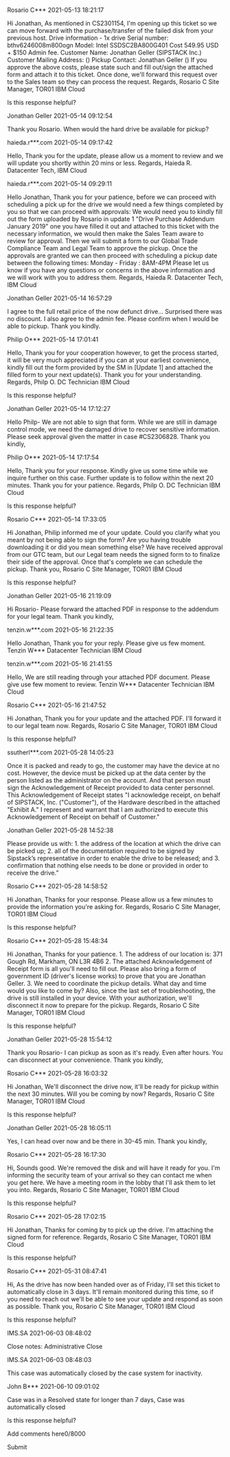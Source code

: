 Rosario C***   2021-05-13 18:21:17

Hi Jonathan, As mentioned in CS2301154, I'm opening up this ticket so we can move forward with the purchase/transfer of the failed disk from your previous host. Drive information - 1x drive Serial number: bthv6246008m800ogn Model: Intel SSDSC2BA800G401 Cost 549.95 USD + $150 Admin fee. Customer Name: Jonathan Geller (SIPSTACK Inc.) Customer Mailing Address: (<REDACTED>) Pickup Contact: Jonathan Geller (<REDACTED>) If you approve the above costs, please state such and fill out/sign the attached form and attach it to this ticket. Once done, we'll forward this request over to the Sales team so they can process the request. Regards, Rosario C Site Manager, TOR01 IBM Cloud

Is this response helpful?

Jonathan Geller 2021-05-14 09:12:54

Thank you Rosario. When would the hard drive be available for pickup?

haieda.r***.com  2021-05-14 09:17:42

Hello, Thank you for the update, please allow us a moment to review and we will update you shortly within 20 mins or less. Regards, Haieda R. Datacenter Tech, IBM Cloud

haieda.r***.com  2021-05-14 09:29:11

Hello Jonathan, Thank you for your patience, before we can proceed with scheduling a pick up for the drive we would need a few things completed by you so that we can proceed with approvals: We would need you to kindly fill out the form uploaded by Rosario in update 1 "Drive Purchase Addendum January 2019" one you have filled it out and attached to this ticket with the necessary information, we would then make the Sales Team aware to review for approval. Then we will submit a form to our Global Trade Compliance Team and Legal Team to approve the pickup. Once the approvals are granted we can then proceed with scheduling a pickup date between the following times: Monday - Friday : 8AM-4PM Please let us know if you have any questions or concerns in the above information and we will work with you to address them. Regards, Haieda R. Datacenter Tech, IBM Cloud

Jonathan Geller 2021-05-14 16:57:29

I agree to the full retail price of the now defunct drive... Surprised there was no discount. I also agree to the admin fee. Please confirm when I would be able to pickup. Thank you kindly.

Philip O***  2021-05-14 17:01:41

Hello, Thank you for your cooperation however, to get the process started, it will be very much appreciated if you can at your earliest convenience, kindly fill out the form provided by the SM in \[Update 1\] and attached the filled form to your next update(s). Thank you for your understanding. Regards, Philp O. DC Technician IBM Cloud

Is this response helpful?

Jonathan Geller 2021-05-14 17:12:27

Hello Philp- We are not able to sign that form. While we are still in damage control mode, we need the damaged drive to recover sensitive information. Please seek approval given the matter in case #CS2306828. Thank you kindly,

Philip O***  2021-05-14 17:17:54

Hello, Thank you for your response. Kindly give us some time while we inquire further on this case. Further update is to follow within the next 20 minutes. Thank you for your patience. Regards, Philp O. DC Technician IBM Cloud

Is this response helpful?

Rosario C***   2021-05-14 17:33:05

Hi Jonathan, Philip informed me of your update. Could you clarify what you meant by not being able to sign the form? Are you having trouble downloading it or did you mean something else? We have received approval from our GTC team, but our Legal team needs the signed form to to finalize their side of the approval. Once that's complete we can schedule the pickup. Thank you, Rosario C Site Manager, TOR01 IBM Cloud

Is this response helpful?

Jonathan Geller 2021-05-16 21:19:09

Hi Rosario- Please forward the attached PDF in response to the addendum for your legal team. Thank you kindly,

tenzin.w***.com  2021-05-16 21:22:35

Hello Jonathan, Thank you for your reply. Please give us few moment. Tenzin W*** Datacenter Technician IBM Cloud

tenzin.w***.com  2021-05-16 21:41:55

Hello, We are still reading through your attached PDF document. Please give use few moment to review. Tenzin W*** Datacenter Technician IBM Cloud

Rosario C***   2021-05-16 21:47:52

Hi Jonathan, Thank you for your update and the attached PDF. I'll forward it to our legal team now. Regards, Rosario C Site Manager, TOR01 IBM Cloud

Is this response helpful?

ssutherl***.com 2021-05-28 14:05:23

Once it is packed and ready to go, the customer may have the device at no cost. However, the device must be picked up at the data center by the person listed as the administrator on the account. And that person must sign the Acknowledgement of Receipt provided to data center personnel. This Acknowledgement of Receipt states "I acknowledge receipt, on behalf of SIPSTACK, Inc. ("Customer"), of the Hardware described in the attached "Exhibit A." I represent and warrant that I am authorized to execute this Acknowledgement of Receipt on behalf of Customer."

Jonathan Geller 2021-05-28 14:52:38

Please provide us with: 1. the address of the location at which the drive can be picked up; 2. all of the documentation required to be signed by Sipstack’s representative in order to enable the drive to be released; and 3. confirmation that nothing else needs to be done or provided in order to receive the drive.”

Rosario C***   2021-05-28 14:58:52

Hi Jonathan, Thanks for your response. Please allow us a few minutes to provide the information you're asking for. Regards, Rosario C Site Manager, TOR01 IBM Cloud

Is this response helpful?

Rosario C***   2021-05-28 15:48:34

Hi Jonathan, Thanks for your patience. 1. The address of our location is: 371 Gough Rd, Markham, ON L3R 4B6 2. The attached Acknowledgement of Receipt form is all you'll need to fill out. Please also bring a form of government ID (driver's license works) to prove that you are Jonathan Geller. 3. We need to coordinate the pickup details. What day and time would you like to come by? Also, since the last set of troubleshooting, the drive is still installed in your device. With your authorization, we'll disconnect it now to prepare for the pickup. Regards, Rosario C Site Manager, TOR01 IBM Cloud

Is this response helpful?

Jonathan Geller 2021-05-28 15:54:12

Thank you Rosario- I can pickup as soon as it's ready. Even after hours. You can disconnect at your convenience. Thank you kindly,

Rosario C***   2021-05-28 16:03:32

Hi Jonathan, We'll disconnect the drive now, it'll be ready for pickup within the next 30 minutes. Will you be coming by now? Regards, Rosario C Site Manager, TOR01 IBM Cloud

Is this response helpful?

Jonathan Geller 2021-05-28 16:05:11

Yes, I can head over now and be there in 30-45 min. Thank you kindly,

Rosario C***   2021-05-28 16:17:30

Hi, Sounds good. We're removed the disk and will have it ready for you. I'm informing the security team of your arrival so they can contact me when you get here. We have a meeting room in the lobby that I'll ask them to let you into. Regards, Rosario C Site Manager, TOR01 IBM Cloud

Is this response helpful?

Rosario C***   2021-05-28 17:02:15

Hi Jonathan, Thanks for coming by to pick up the drive. I'm attaching the signed form for reference. Regards, Rosario C Site Manager, TOR01 IBM Cloud

Is this response helpful?

Rosario C***   2021-05-31 08:47:41

Hi, As the drive has now been handed over as of Friday, I'll set this ticket to automatically close in 3 days. It'll remain monitored during this time, so if you need to reach out we'll be able to see your update and respond as soon as possible. Thank you, Rosario C Site Manager, TOR01 IBM Cloud

Is this response helpful?

IMS.SA  2021-06-03 08:48:02

Close notes: Administrative Close

IMS.SA  2021-06-03 08:48:03

This case was automatically closed by the case system for inactivity.

John B***  2021-06-10 09:01:02

Case was in a Resolved state for longer than 7 days, Case was automatically closed

Is this response helpful?

Add comments here0/8000

Submit